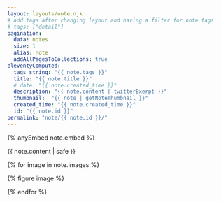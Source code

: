 ```yaml
---
layout: layouts/note.njk
# add tags after changing layout and having a filter for note tags
# tags: ["detail"] 
pagination:
  data: notes
  size: 1  
  alias: note
  addAllPagesToCollections: true
eleventyComputed:
  tags_string: "{{ note.tags }}"
  title: "{{ note.title }}"
  # date: "{{ note.created_time }}"
  description: "{{ note.content | twitterExerpt }}"
  thumbnail:  "{{ note | getNoteThumbnail }}"
  created_time: "{{ note.created_time }}"
  id: "{{ note.id }}"
permalink: "note/{{ note.id }}/"
---
```


{% anyEmbed note.embed %}

{{ note.content | safe }}

{% for image in note.images %}

{% figure image %}

{% endfor %}
